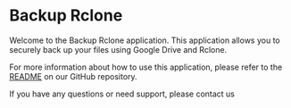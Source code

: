 # Backup Rclone

Welcome to the Backup Rclone application. This application allows you to securely back up your files using Google Drive and Rclone.

For more information about how to use this application, please refer to the [README](https://github.com/anggur45/project-backup-rclone/blob/main/README.md) on our GitHub repository.

If you have any questions or need support, please contact us
